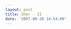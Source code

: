 ```yaml
---
layout: post
title: Sher - II
date: '2007-08-28 14:54:00'
---
```


<p><a onblur="try {parent.deselectBloggerImageGracefully();} catch(e) {}" href="http://bp0.blogger.com/_cWdd7TsTIWo/RtQ3XgzIvLI/AAAAAAAAAEo/pCMUMZo0O60/s1600-h/sher-II.jpg"><img style="display:block; margin:0px auto 10px; text-align:center;cursor:pointer; cursor:hand;" src="http://bp0.blogger.com/_cWdd7TsTIWo/RtQ3XgzIvLI/AAAAAAAAAEo/pCMUMZo0O60/s320/sher-II.jpg" border="0" alt="" id="BLOGGER_PHOTO_ID_5103765154798550194"/></a></p><div class="blogger-post-footer"><img width="1" height="1" src="https://blogger.googleusercontent.com/tracker/5416117946427095362-1763143951149476088?l=soranthou.blogspot.com" alt=""/></div>